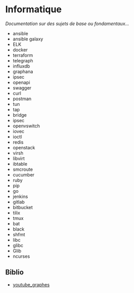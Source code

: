 # Informatique
_Documentation sur des sujets de base ou fondamentaux..._

- ansible
- ansible galaxy
- ELK
- docker
- terraform
- telegraph
- influxdb
- graphana
- ipsec
- openapi
- swagger
- curl
- postman
- tun
- tap
- bridge
- ipsec
- openvswitch
- iovec
- ioctl
- redis
- openstack
- virsh
- libvirt
- ibtable
- smcroute
- cucumber
- ruby
- pip
- go
- jenkins
- gitlab
- bitbucket
- tilix
- tmux
- bat
- black
- shfmt
- libc
- glibc
- Glib
- ncurses


## Biblio

- [youtube_graphes](https://www.youtube.com/channel/UCHtJVeNLyR1yuJ1_xCK1WRg)
